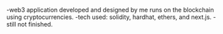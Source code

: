 -web3 application developed and designed by me runs on the blockchain using cryptocurrencies.
-tech used: solidity, hardhat, ethers, and next.js.
-still not finished.
